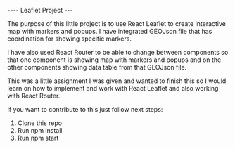 ---- Leaflet Project ---

The purpose of this little project is to use React Leaflet to create interactive map with markers and popups. I have integrated GEOJson file that has coordination for showing specific markers.

I have also used React Router to be able to change between components so that one component is showing map with markers and popups and on the other components showing data table from that GEOJson file.

This was a little assignment I was given and wanted to finish this so I would learn on how to implement and work with React Leaflet and also working with React Router.

If you want to contribute to this just follow next steps:

1. Clone this repo
2. Run npm install
3. Run npm start
